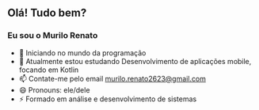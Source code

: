 ## Olá! Tudo bem?
### Eu sou o Murilo Renato

- 🔭 Iniciando no mundo da programação
- 🌱 Atualmente estou estudando Desenvolvimento de aplicações mobile, focando em Kotlin
- 📫 Contate-me pelo email murilo.renato2623@gmail.com
- 😄 Pronouns:  ele/dele
- ⚡ Formado em análise e desenvolvimento de sistemas



